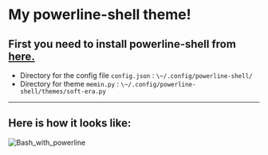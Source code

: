 # My powerline-shell theme!
## First you need to install powerline-shell from [here.](https://github.com/b-ryan/powerline-shell)
* Directory for the config file `config.json` : `\~/.config/powerline-shell/`
* Directory for theme `memin.py` : `\~/.config/powerline-shell/themes/soft-era.py`
---
## Here is how it looks like:
![Bash_with_powerline](https://user-images.githubusercontent.com/31367991/90946212-a6ff6d80-e422-11ea-8c27-c2a775fa3909.jpg)
